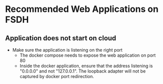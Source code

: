 # Recommended Web Applications on FSDH

## Application does not start on cloud

- Make sure the application is listening on the right port
  - The docker compose needs to expose the web application on port 80
  - Inside the docker application, ensure that the address listening is "0.0.0.0" and not "127.0.0.1". The loopback adapter will not be captured by docker port redirection.
